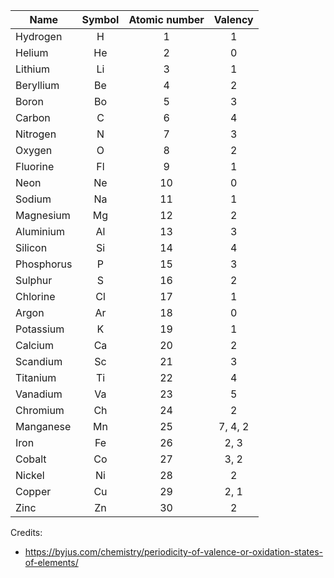 | Name  | Symbol | Atomic number | Valency |
| --- | :---: | :---: | :---: |
|Hydrogen|H|1|1|
|Helium|He|2|0|
|Lithium|Li|3|1|
|Beryllium|Be|4|2|
|Boron|Bo|5|3|
|Carbon|C|6|4|
|Nitrogen|N|7|3|
|Oxygen|O|8|2|
|Fluorine|Fl|9|1|
|Neon|Ne|10|0|
|Sodium|Na|11|1|
|Magnesium|Mg|12|2|
|Aluminium|Al|13|3|
|Silicon|Si|14|4|
|Phosphorus|P|15|3|
|Sulphur|S|16|2|
|Chlorine|Cl|17|1|
|Argon|Ar|18|0|
|Potassium|K|19|1|
|Calcium|Ca|20|2|
|Scandium|Sc|21|3|
|Titanium|Ti|22|4|
|Vanadium|Va|23|5|,4
|Chromium|Ch|24|2|
|Manganese|Mn|25|7, 4, 2|
|Iron|Fe|26|2, 3|
|Cobalt|Co|27|3, 2|
|Nickel|Ni|28|2|
|Copper|Cu|29|2, 1|
|Zinc|Zn|30|2|

Credits:
* https://byjus.com/chemistry/periodicity-of-valence-or-oxidation-states-of-elements/
